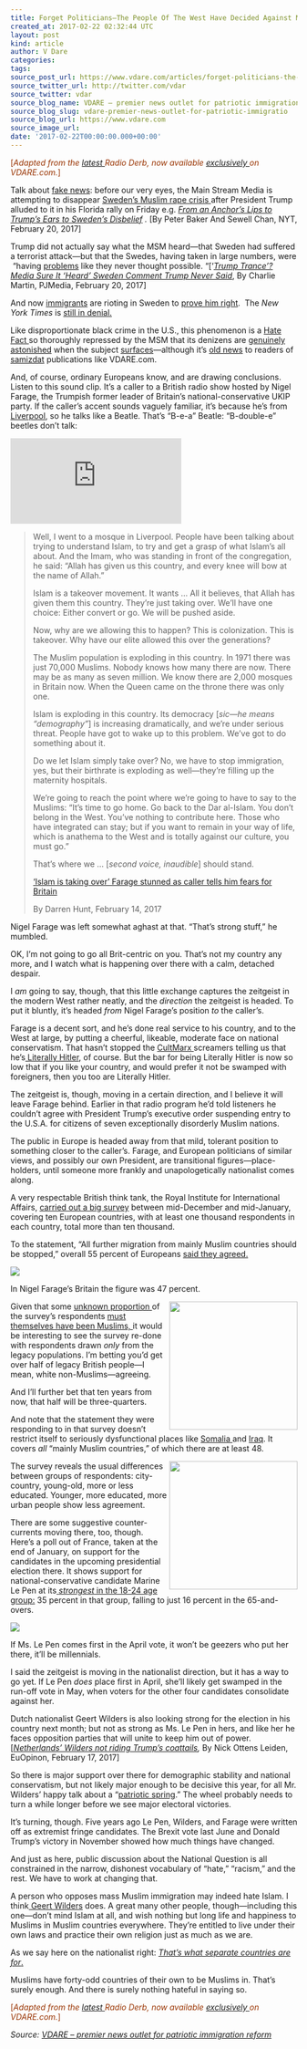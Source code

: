 ```yaml
---
title: Forget Politicians—The People Of The West Have Decided Against Muslim Immigration
created_at: 2017-02-22 02:32:44 UTC
layout: post
kind: article
author: V Dare
categories: 
tags: 
source_post_url: https://www.vdare.com/articles/forget-politicians-the-people-of-the-west-have-decided-against-muslim-immigration
source_twitter_url: http://twitter.com/vdar
source_twitter: vdar
source_blog_name: VDARE – premier news outlet for patriotic immigration reform
source_blog_slug: vdare-premier-news-outlet-for-patriotic-immigratio
source_blog_url: https://www.vdare.com
source_image_url: 
date: '2017-02-22T00:00:00.000+00:00'
---
```

<div class="pf-content"><p><span style="color: #993300;">[<em>Adapted from the <a href="http://www.vdare.com/radios/radio-derb-february-17th">latest </a>Radio Derb, now available <a href="http://www.vdare.com/radios">exclusively </a>on VDARE.com.</em>]</span></p>
<p>Talk about <a href="https://www.google.com/search?hl=en&amp;q=fake%20news+site:vdare.com">fake news</a>: before our very eyes, the Main Stream Media is attempting to disappear <a href="http://www.vdare.com/posts/european-women-face-the-end-of-safe-streets-because-muslim-immigration">Sweden’s Muslim rape crisis </a>after President Trump alluded to it in his Florida rally on Friday e.g. <em><a href="https://www.nytimes.com/2017/02/20/world/europe/trump-pursues-his-attack-on-sweden-with-scant-evidence.html?_r=0">From an Anchor’s Lips to Trump’s Ears to Sweden’s Disbelief</a> .</em> [By Peter Baker And Sewell Chan, NYT, February 20, 2017]</p>
<p>Trump did not actually say what the MSM heard—that Sweden had suffered a terrorist attack—but that the Swedes, having taken in large numbers, were  “having <a href="http://www.vdare.com/posts/mass-challenger-economist-tino-sanandajis-book-about-immigration-in-sweden">problems</a> like they never thought possible. “[&#8216;<em><a href="https://pjmedia.com/homeland-security/2017/02/21/trump-is-completely-right-about-the-crisis-in-sweden/">Trump Trance&#8217;? Media Sure It &#8216;Heard&#8217; Sweden Comment Trump Never Said</a></em>, By Charlie Martin, PJMedia, February 20, 2017]</p>
<p>And now <a href="http://www.vdare.com/posts/huge-immigrant-riots-break-out-in-perfectly-safe-sweden">immigrants</a> are rioting in Sweden to <a href="https://pjmedia.com/homeland-security/2017/02/21/trump-is-completely-right-about-the-crisis-in-sweden/">prove him right</a>.  The <em>New York Times</em> is <a href="http://www.vdare.com/posts/new-york-times-still-denying-migrant-crime-including-rapes-in-sweden">still in denial.</a></p>
<p>Like disproportionate black crime in the U.S., this phenomenon is a <a href="http://www.vdare.com/articles/steve-king-s-hate-facts-we-check-the-msm-fact-checkers">Hate Fact </a>so thoroughly repressed by the MSM that its denizens are <a href="http://www.vdare.com/posts/glenn-beck-had-never-heard-of-the-knoxville-horror">genuinely astonished</a> when the subject <a href="http://www.vdare.com/letters/a-reader-criticizes-glenn-beck-for-ignorance-of-the-black-on-white-crime-rate">surfaces</a>—although it’s <a href="http://www.vdare.com/posts/trump-right-of-course-about-swedish-rape">old news</a> to readers of <a href="http://www.vdare.com/articles/muslim-immigration-means-sexual-jihad">samizdat</a> publications like VDARE.com.</p>
<p>And, of course, ordinary Europeans know, and are drawing conclusions. Listen to this sound clip. It&#8217;s a caller to a British radio show hosted by Nigel Farage, the Trumpish former leader of Britain&#8217;s national-conservative UKIP party. If the caller&#8217;s accent sounds vaguely familiar, it&#8217;s because he&#8217;s from <a href="http://www.vdare.com/posts/wars-of-religion-in-liverpool">Liverpool</a>, so he talks like a Beatle. That&#8217;s &#8220;B-e-a&#8221; Beatle: &#8220;B-double-e&#8221; beetles don&#8217;t talk:</p>
<p><iframe src="http://players.brightcove.net/2540076170001/NykPWQNal_default/index.html?videoId=5323187215001" width="300" height="150" frameborder="0" allowfullscreen="allowfullscreen"></iframe></p>
<blockquote><p>Well, I went to a mosque in Liverpool. People have been talking about trying to understand Islam, to try and get a grasp of what Islam&#8217;s all about. And the Imam, who was standing in front of the congregation, he said: &#8220;Allah has given us this country, and every knee will bow at the name of Allah.&#8221;</p>
<p>Islam is a takeover movement. It wants … All it believes, that Allah has given them this country. They&#8217;re just taking over. We&#8217;ll have one choice: Either convert or go. We will be pushed aside.</p>
<p>Now, why are we allowing this to happen? This is colonization. This is takeover. Why have our elite allowed this over the generations?</p>
<p>The Muslim population is exploding in this country. In 1971 there was just 70,000 Muslims. Nobody knows how many there are now. There may be as many as seven million. We know there are 2,000 mosques in Britain now. When the Queen came on the throne there was only one.</p>
<p>Islam is exploding in this country. Its democracy [<em>sic</em><em>—he means &#8220;demography&#8221;</em>] is increasing dramatically, and we&#8217;re under serious threat. People have got to wake up to this problem. We&#8217;ve got to do something about it.</p>
<p>Do we let Islam simply take over? No, we have to stop immigration, yes, but their birthrate is exploding as well—they&#8217;re filling up the maternity hospitals.</p>
<p>We&#8217;re going to reach the point where we&#8217;re going to have to say to the Muslims: &#8220;It&#8217;s time to go home. Go back to the Dar al-Islam. You don&#8217;t belong in the West. You&#8217;ve nothing to contribute here. Those who have integrated can stay; but if you want to remain in your way of life, which is anathema to the West and is totally against our culture, you must go.&#8221;</p>
<p>That&#8217;s where we … [<em>second voice, inaudible</em>] should stand.</p>
<p><a href="http://www.express.co.uk/news/uk/767415/Nigel-Farage-hosts-caller-warns-Muslim-coup-furious">&#8216;Islam is taking over&#8217; Farage stunned as caller tells him fears for Britain</a></p>
<p>By Darren Hunt, February 14, 2017</p></blockquote>
<p>Nigel Farage was left somewhat aghast at that. &#8220;That&#8217;s strong stuff,&#8221; he mumbled.</p>
<p>OK, I&#8217;m not going to go all Brit-centric on you. That&#8217;s not my country any more, and I watch what is happening over there with a calm, detached despair.</p>
<p>I <em>am</em> going to say, though, that this little exchange captures the zeitgeist in the modern West rather neatly, and the <em>direction</em> the zeitgeist is headed. To put it bluntly, it&#8217;s headed <em>from</em> Nigel Farage&#8217;s position <em>to</em> the caller&#8217;s.</p>
<p>Farage is a decent sort, and he&#8217;s done real service to his country, and to the West at large, by putting a cheerful, likeable, moderate face on national conservatism. That hasn&#8217;t stopped the <a href="http://www.vdare.com/articles/yes-virginia-there-is-a-cultural-marxism">CultMarx </a>screamers telling us that he&#8217;s<a href="http://www.vdare.com/posts/the-brexit-vote-nationalism-v-globalism"> Literally Hitler,</a> of course. But the bar for being Literally Hitler is now so low that if you like your country, and would prefer it not be swamped with foreigners, then you too are Literally Hitler.</p><!-- TAG START { player: "7518-804336-VDare - Outstream - Rev", owner: "ONE Video by AOL", for: "ONE Video by AOL" - BEINJS } --><div id="57966237cc52c74a5e1363c4" class="vdb_player vdb_57966237cc52c74a5e1363c456bcd17ce4b018167fea5539">    <script type="text/javascript" src="//delivery.vidible.tv/jsonp/pid=57966237cc52c74a5e1363c4/56bcd17ce4b018167fea5539_bein.js"></script></div><!-- TAG END { date: 07/25/16 } -->
<p>The zeitgeist is, though, moving in a certain direction, and I believe it will leave Farage behind. Earlier in that radio program he&#8217;d told listeners he couldn&#8217;t agree with President Trump&#8217;s executive order suspending entry to the U.S.A. for citizens of seven exceptionally disorderly Muslim nations.</p>
<p>The public in Europe is headed away from that mild, tolerant position to something closer to the caller&#8217;s. Farage, and European politicians of similar views, and possibly our own President, are transitional figures—place-holders, until someone more frankly and unapologetically nationalist comes along.</p>
<p>A very respectable British think tank, the Royal Institute for International Affairs, <a href="https://www.chathamhouse.org/expert/comment/what-do-europeans-think-about-muslim-immigration">carried out a big survey</a> between mid-December and mid-January, covering ten European countries, with at least one thousand respondents in each country, total more than ten thousand.</p>
<p>To the statement, &#8220;All further migration from mainly Muslim countries should be stopped,&#8221; overall 55 percent of Europeans <a href="http://www.vdare.com/posts/cross-atlantic-rorschach-on-muslim-immigration-shows-differing-views">said they agreed.</a></p>
<p><img src="https://s3-us-west-2.amazonaws.com/vdare-live/wp-content/uploads/2017/02/20174828/EuropePollEndMuslimImmigrationChatham.jpg" /></p>
<p>In Nigel Farage&#8217;s Britain the figure was 47 percent.</p>
<p><img src="https://s3-us-west-2.amazonaws.com/vdare-live/wp-content/uploads/2017/01/28184219/nobodycared-768x672.jpg" width="225" align="right" />Given that some <a href="http://www.vdare.com/posts/preventable-evils">unknown proportion </a>of the survey&#8217;s respondents <a href="http://www.vdare.com/posts/when-immigrants-come-to-conquer">must themselves have been Muslims, </a>it would be interesting to see the survey re-done with respondents drawn <em>only</em> from the legacy populations. I&#8217;m betting you&#8217;d get over half of legacy British people—I mean, white non-Muslims—agreeing.</p>
<p>And I&#8217;ll further bet that ten years from now, that half will be three-quarters.</p>
<p>And note that the statement they were responding to in that survey doesn&#8217;t restrict itself to seriously dysfunctional places like <a href="http://www.vdare.com/posts/want-exotic-vacation-visit-somalia-and-take-the-somali-refugees-with-you">Somalia </a>and <a href="http://www.vdare.com/posts/obama-also-put-a-hold-on-muslim-immigrants-in-2011-and-the-countries-he-banned-were-the-same-but-he-didnt-mean-it">Iraq</a>. It covers <em>all</em> &#8220;mainly Muslim countries,&#8221; of which there are at least 48.</p>
<p><img title="" src="https://s3-us-west-2.amazonaws.com/vdare-live/wp-content/uploads/2016/05/05110725/un-jeune-electeur-sur-trois-a-vote-pour-le-front-national_3432284_800x400-672x372.jpg" width="225" align="right"/>The survey reveals the usual differences between groups of respondents: city-country, young-old, more or less educated. Younger, more educated, more urban people show less agreement.</p>
<p>There are some suggestive counter-currents moving there, too, though. Here&#8217;s a poll out of France, taken at the end of January, on support for the candidates in the upcoming presidential election there. It shows support for national-conservative candidate Marine Le Pen at its<a href="http://www.vdare.com/posts/the-fire-rises-national-front-most-popular-party-among-french-youth"> <em>strongest</em> in the 18-24 age group:</a> 35 percent in that group, falling to just 16 percent in the 65-and-overs.</p>
<p><img src="http://www.johnderbyshire.com/Opinions/RadioDerb/Extras/LePenPoll.jpg" /></p>
<p>If Ms. Le Pen comes first in the April vote, it won&#8217;t be geezers who put her there, it&#8217;ll be millennials.</p>
<p>I said the zeitgeist is moving in the nationalist direction, but it has a way to go yet. If Le Pen <em>does</em> place first in April, she&#8217;ll likely get swamped in the run-off vote in May, when voters for the other four candidates consolidate against her.</p>
<p>Dutch nationalist Geert Wilders is also looking strong for the election in his country next month; but not as strong as Ms. Le Pen in hers, and like her he faces opposition parties that will unite to keep him out of power. [<em><a href="https://euobserver.com/opinion/136945">Netherlands’ Wilders not riding Trump’s coattails</a></em><em>,</em> By Nick Ottens Leiden, EuOpinon, February 17, 2017]</p>
<p>So there is major support over there for demographic stability and national conservatism, but not likely major enough to be decisive this year, for all Mr. Wilders&#8217; happy talk about a &#8220;<a href="http://www.vdare.com/posts/europe-geert-wilders-anticipates-patriotic-spring-across-continent">patriotic spring</a>.&#8221; The wheel probably needs to turn a while longer before we see major electoral victories.</p>
<p>It&#8217;s turning, though. Five years ago Le Pen, Wilders, and Farage were written off as extremist fringe candidates. The Brexit vote last June and Donald Trump&#8217;s victory in November showed how much things have changed.</p>
<p>And just as here, public discussion about the National Question is all constrained in the narrow, dishonest vocabulary of &#8220;hate,&#8221; &#8220;racism,&#8221; and the rest. We have to work at changing that.</p>
<p>A person who opposes mass Muslim immigration may indeed hate Islam. I think<a href="https://www.google.com/search?hl=en&amp;q=%20Geert%20Wilders+site:vdare.com"> Geert Wilders</a> does. A great many other people, though—including this one—don&#8217;t mind Islam at all, and wish nothing but long life and happiness to Muslims in Muslim countries everywhere. They&#8217;re entitled to live under their own laws and practice their own religion just as much as we are.</p>
<p>As we say here on the nationalist right: <a href="http://www.vdare.com/posts/bastille-day-atttack-in-nice-thats-what-separate-countries-are-for"><em>That&#8217;s what separate countries are for</em>.</a></p>
<p>Muslims have forty-odd countries of their own to be Muslims in. That&#8217;s surely enough. And there is surely nothing hateful in saying so.</p>
<p><span style="color: #993300;">[<em>Adapted from the <a href="http://www.vdare.com/radios/radio-derb-february-17th">latest </a>Radio Derb, now available <a href="http://www.vdare.com/radios">exclusively </a>on VDARE.com.</em>]</span></p>
</div><div class="">
    <i>Source: <a href="https://www.vdare.com">VDARE – premier news outlet for patriotic immigration reform</a></i>
</div>
